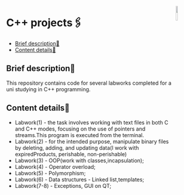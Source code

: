 <a href="https://isocpp.org"><img src="https://img.icons8.com/?size=512&id=40669&format=png" align="right" width="10%"></a>
# C++ projects🖇️
-  [Brief description📌](#Brief-description📌)
-  [Content details📃](#Content-details📃)
## Brief description📌
This repository contains code for several labworks completed for a uni studying in C++ programming.  
## Content details📃
* Labwork(1) - the task involves working with text files in both C and C++ modes, focusing on the use of pointers and streams.This program is executed from the terminal.
* Labwork(2) - for the intended purpose, manipulate binary files by deleting, adding, and updating data(I work with expiredProducts, perishable, non-perishable)
* Labwork(3) - OOP(work with classes,incapsulation);
* Labwork(4) - Operator overload;
* Labwork(5) - Polymorphism;
* Labwork(6) - Data structures - Linked list,templates;
* Labwork(7-8) - Exceptions, GUI on QT;
